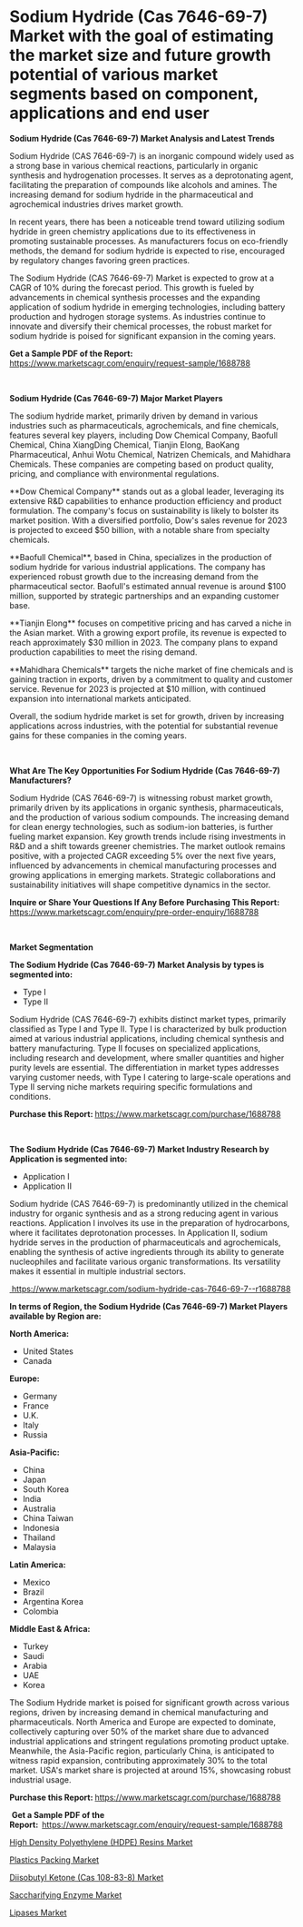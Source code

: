 <p><h1>Sodium Hydride (Cas 7646-69-7) Market with the goal of estimating the market size and future growth potential of various market segments based on component, applications and end user</h1></p><p><strong>Sodium Hydride (Cas 7646-69-7) Market Analysis and Latest Trends</strong></p>
<p><p>Sodium Hydride (CAS 7646-69-7) is an inorganic compound widely used as a strong base in various chemical reactions, particularly in organic synthesis and hydrogenation processes. It serves as a deprotonating agent, facilitating the preparation of compounds like alcohols and amines. The increasing demand for sodium hydride in the pharmaceutical and agrochemical industries drives market growth. </p><p>In recent years, there has been a noticeable trend toward utilizing sodium hydride in green chemistry applications due to its effectiveness in promoting sustainable processes. As manufacturers focus on eco-friendly methods, the demand for sodium hydride is expected to rise, encouraged by regulatory changes favoring green practices.</p><p>The Sodium Hydride (CAS 7646-69-7) Market is expected to grow at a CAGR of 10% during the forecast period. This growth is fueled by advancements in chemical synthesis processes and the expanding application of sodium hydride in emerging technologies, including battery production and hydrogen storage systems. As industries continue to innovate and diversify their chemical processes, the robust market for sodium hydride is poised for significant expansion in the coming years.</p></p>
<p><strong>Get a Sample PDF of the Report:&nbsp;</strong> <a href="https://www.marketscagr.com/enquiry/request-sample/1688788?utm_campaign=1179&utm_medium=2&utm_source=Github&utm_content=ia&utm_term=17102024&utm_id=sodium-hydride-cas-7646-69-7">https://www.marketscagr.com/enquiry/request-sample/1688788</a></p>
<p>&nbsp;</p>
<p><strong>Sodium Hydride (Cas 7646-69-7) Major Market Players</strong></p>
<p><p>The sodium hydride market, primarily driven by demand in various industries such as pharmaceuticals, agrochemicals, and fine chemicals, features several key players, including Dow Chemical Company, Baofull Chemical, China XiangDing Chemical, Tianjin Elong, BaoKang Pharmaceutical, Anhui Wotu Chemical, Natrizen Chemicals, and Mahidhara Chemicals. These companies are competing based on product quality, pricing, and compliance with environmental regulations.</p><p>**Dow Chemical Company** stands out as a global leader, leveraging its extensive R&D capabilities to enhance production efficiency and product formulation. The company's focus on sustainability is likely to bolster its market position. With a diversified portfolio, Dow's sales revenue for 2023 is projected to exceed $50 billion, with a notable share from specialty chemicals.</p><p>**Baofull Chemical**, based in China, specializes in the production of sodium hydride for various industrial applications. The company has experienced robust growth due to the increasing demand from the pharmaceutical sector. Baofull's estimated annual revenue is around $100 million, supported by strategic partnerships and an expanding customer base.</p><p>**Tianjin Elong** focuses on competitive pricing and has carved a niche in the Asian market. With a growing export profile, its revenue is expected to reach approximately $30 million in 2023. The company plans to expand production capabilities to meet the rising demand.</p><p>**Mahidhara Chemicals** targets the niche market of fine chemicals and is gaining traction in exports, driven by a commitment to quality and customer service. Revenue for 2023 is projected at $10 million, with continued expansion into international markets anticipated.</p><p>Overall, the sodium hydride market is set for growth, driven by increasing applications across industries, with the potential for substantial revenue gains for these companies in the coming years.</p></p>
<p>&nbsp;</p>
<p><strong>What Are The Key Opportunities For Sodium Hydride (Cas 7646-69-7) Manufacturers?</strong></p>
<p><p>Sodium Hydride (CAS 7646-69-7) is witnessing robust market growth, primarily driven by its applications in organic synthesis, pharmaceuticals, and the production of various sodium compounds. The increasing demand for clean energy technologies, such as sodium-ion batteries, is further fueling market expansion. Key growth trends include rising investments in R&D and a shift towards greener chemistries. The market outlook remains positive, with a projected CAGR exceeding 5% over the next five years, influenced by advancements in chemical manufacturing processes and growing applications in emerging markets. Strategic collaborations and sustainability initiatives will shape competitive dynamics in the sector.</p></p>
<p><strong>Inquire or Share Your Questions If Any Before Purchasing This Report:</strong> <a href="https://www.marketscagr.com/enquiry/pre-order-enquiry/1688788?utm_campaign=1179&utm_medium=2&utm_source=Github&utm_content=ia&utm_term=17102024&utm_id=sodium-hydride-cas-7646-69-7">https://www.marketscagr.com/enquiry/pre-order-enquiry/1688788</a></p>
<p>&nbsp;</p>
<p><strong>Market Segmentation</strong></p>
<p><strong>The Sodium Hydride (Cas 7646-69-7) Market Analysis by types is segmented into:</strong></p>
<p><ul><li>Type I</li><li>Type II</li></ul></p>
<p><p>Sodium Hydride (CAS 7646-69-7) exhibits distinct market types, primarily classified as Type I and Type II. Type I is characterized by bulk production aimed at various industrial applications, including chemical synthesis and battery manufacturing. Type II focuses on specialized applications, including research and development, where smaller quantities and higher purity levels are essential. The differentiation in market types addresses varying customer needs, with Type I catering to large-scale operations and Type II serving niche markets requiring specific formulations and conditions.</p></p>
<p><strong>Purchase this Report:&nbsp;</strong><a href="https://www.marketscagr.com/purchase/1688788?utm_campaign=1179&utm_medium=2&utm_source=Github&utm_content=ia&utm_term=17102024&utm_id=sodium-hydride-cas-7646-69-7">https://www.marketscagr.com/purchase/1688788</a></p>
<p>&nbsp;</p>
<p><strong>The Sodium Hydride (Cas 7646-69-7) Market Industry Research by Application is segmented into:</strong></p>
<p><ul><li>Application I</li><li>Application II</li></ul></p>
<p><p>Sodium hydride (CAS 7646-69-7) is predominantly utilized in the chemical industry for organic synthesis and as a strong reducing agent in various reactions. Application I involves its use in the preparation of hydrocarbons, where it facilitates deprotonation processes. In Application II, sodium hydride serves in the production of pharmaceuticals and agrochemicals, enabling the synthesis of active ingredients through its ability to generate nucleophiles and facilitate various organic transformations. Its versatility makes it essential in multiple industrial sectors.</p></p>
<p><a href="https://www.marketscagr.com/sodium-hydride-cas-7646-69-7--r1688788?utm_campaign=1179&utm_medium=2&utm_source=Github&utm_content=ia&utm_term=17102024&utm_id=sodium-hydride-cas-7646-69-7">&nbsp;https://www.marketscagr.com/sodium-hydride-cas-7646-69-7--r1688788</a></p>
<p><strong>In terms of Region, the Sodium Hydride (Cas 7646-69-7) Market Players available by Region are:</strong></p>
<p>
    <p> <strong> North America: </strong>
        <ul>
            <li>United States</li>
            <li>Canada</li>
        </ul>
        </p> 
    <p> <strong> Europe: </strong>
        <ul>
            <li>Germany</li>
            <li>France</li>
            <li>U.K.</li>
            <li>Italy</li>
            <li>Russia</li>
        </ul>
        </p> 
    <p> <strong> Asia-Pacific: </strong>
        <ul>
            <li>China</li>
            <li>Japan</li>
            <li>South Korea</li>
            <li>India</li>
            <li>Australia</li>
            <li>China Taiwan</li>
            <li>Indonesia</li>
            <li>Thailand</li>
            <li>Malaysia</li>
        </ul>
        </p> 
    <p> <strong> Latin America: </strong>
        <ul>
            <li>Mexico</li>
            <li>Brazil</li>
            <li>Argentina Korea</li>
            <li>Colombia</li>
        </ul>
        </p> 
    <p> <strong> Middle East & Africa: </strong>
        <ul>
            <li>Turkey</li>
            <li>Saudi</li>
            <li>Arabia</li>
            <li>UAE</li>
            <li>Korea</li>
        </ul>
    </p>
    </p>
<p><p>The Sodium Hydride market is poised for significant growth across various regions, driven by increasing demand in chemical manufacturing and pharmaceuticals. North America and Europe are expected to dominate, collectively capturing over 50% of the market share due to advanced industrial applications and stringent regulations promoting product uptake. Meanwhile, the Asia-Pacific region, particularly China, is anticipated to witness rapid expansion, contributing approximately 30% to the total market. USA's market share is projected at around 15%, showcasing robust industrial usage.</p></p>
<p><strong>Purchase this Report: </strong><a href="https://www.marketscagr.com/purchase/1688788?utm_campaign=1179&utm_medium=2&utm_source=Github&utm_content=ia&utm_term=17102024&utm_id=sodium-hydride-cas-7646-69-7">https://www.marketscagr.com/purchase/1688788</a></p>
<p>&nbsp;<strong>Get a Sample PDF of the Report:&nbsp;&nbsp;</strong><a href="https://www.marketscagr.com/enquiry/request-sample/1688788?utm_campaign=1179&utm_medium=2&utm_source=Github&utm_content=ia&utm_term=17102024&utm_id=sodium-hydride-cas-7646-69-7">https://www.marketscagr.com/enquiry/request-sample/1688788</a></p>
<p><strong></strong></p>
<p><p><a href="https://github.com/phoebe476t/Market-Research-Report-List-1/blob/main/high-density-polyethylene-hdpe-resins-market.md?utm_campaign=1179&utm_medium=2&utm_source=Github&utm_content=ia&utm_term=17102024&utm_id=sodium-hydride-cas-7646-69-7">High Density Polyethylene (HDPE) Resins Market</a></p><p><a href="https://www.linkedin.com/pulse/plastics-packing-market-opportunities-emerging-global-trends-shifts-zswxe?utm_campaign=1179&utm_medium=2&utm_source=Github&utm_content=ia&utm_term=17102024&utm_id=sodium-hydride-cas-7646-69-7">Plastics Packing Market</a></p><p><a href="https://github.com/sandygraoj2/Market-Research-Report-List-1/blob/main/diisobutyl-ketone-cas-108-83-8-market.md?utm_campaign=1179&utm_medium=2&utm_source=Github&utm_content=ia&utm_term=17102024&utm_id=sodium-hydride-cas-7646-69-7">Diisobutyl Ketone (Cas 108-83-8) Market</a></p><p><a href="https://www.linkedin.com/pulse/global-saccharifying-enzyme-market-product-types-applications-txdie?utm_campaign=1179&utm_medium=2&utm_source=Github&utm_content=ia&utm_term=17102024&utm_id=sodium-hydride-cas-7646-69-7">Saccharifying Enzyme Market</a></p><p><a href="https://www.linkedin.com/pulse/lipases-market-industry-landscape-growth-trajectories-global-0pzje?utm_campaign=1179&utm_medium=2&utm_source=Github&utm_content=ia&utm_term=17102024&utm_id=sodium-hydride-cas-7646-69-7">Lipases Market</a></p></p>